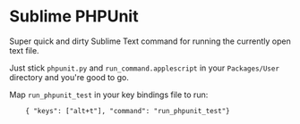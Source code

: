 # Sublime PHPUnit

Super quick and dirty Sublime Text command for running the currently open text file.

Just stick `phpunit.py` and `run_command.applescript` in your `Packages/User` directory and you're good to go.

Map `run_phpunit_test` in your key bindings file to run:

```
    { "keys": ["alt+t"], "command": "run_phpunit_test"}
```
